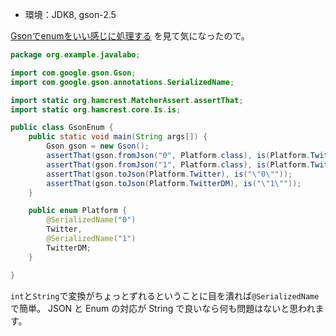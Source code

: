 * 環境：JDK8, gson-2.5

[Gsonでenumをいい感じに処理する](http://qiita.com/kazy/items/3fd0aa15345b374e7b6c) を見て気になったので。

```java:GsonEnum.java
package org.example.javalabo;

import com.google.gson.Gson;
import com.google.gson.annotations.SerializedName;

import static org.hamcrest.MatcherAssert.assertThat;
import static org.hamcrest.core.Is.is;

public class GsonEnum {
    public static void main(String args[]) {
        Gson gson = new Gson();
        assertThat(gson.fromJson("0", Platform.class), is(Platform.Twitter));
        assertThat(gson.fromJson("1", Platform.class), is(Platform.TwitterDM));
        assertThat(gson.toJson(Platform.Twitter), is("\"0\""));
        assertThat(gson.toJson(Platform.TwitterDM), is("\"1\""));
    }

    public enum Platform {
        @SerializedName("0")
        Twitter,
        @SerializedName("1")
        TwitterDM;
    }

}
```
`int`と`String`で変換がちょっとずれるということに目を潰れば`@SerializedName`で簡単。
JSON と Enum の対応が String で良いなら何も問題はないと思われます。
